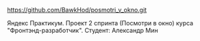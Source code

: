 https://github.com/BawkHod/posmotri_v_okno.git

Яндекс Практикум. Проект 2 спринта (Посмотри в окно) курса "Фронтэнд-разработчик". Студент: Александр Мин
